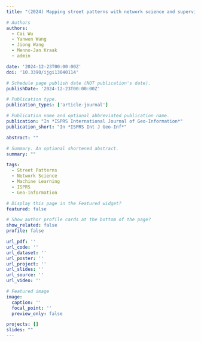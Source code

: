 ```yaml
---
title: "(2024) Mapping street patterns with network science and supervised machine learning. ISPRS International Journal of Geo-Information, 13(4), 114"

# Authors
authors:
  - Cai Wu
  - Yanwen Wang
  - Jiong Wang
  - Menno-Jan Kraak
  - admin

date: '2024-12-23T00:00:00Z'
doi: '10.3390/ijgi13040114'

# Schedule page publish date (NOT publication's date).
publishDate: '2024-12-23T00:00:00Z'

# Publication type.
publication_types: ['article-journal']

# Publication name and optional abbreviated publication name.
publication: "In *ISPRS International Journal of Geo-Information*"
publication_short: "In *ISPRS Int J Geo-Inf*"

abstract: ""

# Summary. An optional shortened abstract.
summary: ""

tags:
  - Street Patterns
  - Network Science
  - Machine Learning
  - ISPRS
  - Geo-Information

# Display this page in the Featured widget?
featured: false

# Show author profile cards at the bottom of the page?
show_related: false
profile: false

url_pdf: ''
url_code: ''
url_dataset: ''
url_poster: ''
url_project: ''
url_slides: ''
url_source: ''
url_video: ''

# Featured image
image:
  caption: ''
  focal_point: ''
  preview_only: false

projects: []
slides: ""
---
```

